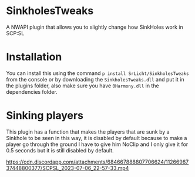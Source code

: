 # SinkholesTweaks
 A NWAPI plugin that allows you to slightly change how SinkHoles work in SCP:SL


 # Installation
 You can install this using the command ``p install SrLicht/SinkholesTweaks`` from the console or by downloading the ``SinkholesTweaks.dll`` and put it in the plugins folder, also make sure you have ``0Harmony.dll`` in the dependencies folder.

 # Sinking players
 This plugin has a function that makes the players that are sunk by a Sinkhole to be seen in this way, it is disabled by default because to make a player go through the ground I have to give him NoClip and I only give it for 0.5 seconds but it is still disabled by default.

 https://cdn.discordapp.com/attachments/684667888807706624/1126698737448800377/SCPSL_2023-07-06_22-57-33.mp4
